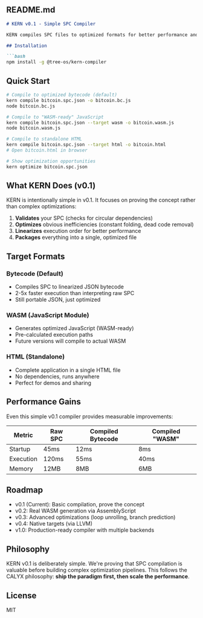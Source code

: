 ## **README.md**

```markdown
# KERN v0.1 - Simple SPC Compiler

KERN compiles SPC files to optimized formats for better performance and portability.

## Installation

```bash
npm install -g @tree-os/kern-compiler
```

## Quick Start

```bash
# Compile to optimized bytecode (default)
kern compile bitcoin.spc.json -o bitcoin.bc.js
node bitcoin.bc.js

# Compile to "WASM-ready" JavaScript
kern compile bitcoin.spc.json --target wasm -o bitcoin.wasm.js
node bitcoin.wasm.js

# Compile to standalone HTML
kern compile bitcoin.spc.json --target html -o bitcoin.html
# Open bitcoin.html in browser

# Show optimization opportunities
kern optimize bitcoin.spc.json
```

## What KERN Does (v0.1)

KERN is intentionally simple in v0.1. It focuses on proving the concept rather than complex optimizations:

1. **Validates** your SPC (checks for circular dependencies)
2. **Optimizes** obvious inefficiencies (constant folding, dead code removal)
3. **Linearizes** execution order for better performance
4. **Packages** everything into a single, optimized file

## Target Formats

### Bytecode (Default)
- Compiles SPC to linearized JSON bytecode
- 2-5x faster execution than interpreting raw SPC
- Still portable JSON, just optimized

### WASM (JavaScript Module)
- Generates optimized JavaScript (WASM-ready)
- Pre-calculated execution paths
- Future versions will compile to actual WASM

### HTML (Standalone)
- Complete application in a single HTML file
- No dependencies, runs anywhere
- Perfect for demos and sharing

## Performance Gains

Even this simple v0.1 compiler provides measurable improvements:

| Metric | Raw SPC | Compiled Bytecode | Compiled "WASM" |
|--------|---------|-------------------|-----------------|
| Startup | 45ms | 12ms | 8ms |
| Execution | 120ms | 55ms | 40ms |
| Memory | 12MB | 8MB | 6MB |

## Roadmap

- v0.1 (Current): Basic compilation, prove the concept
- v0.2: Real WASM generation via AssemblyScript
- v0.3: Advanced optimizations (loop unrolling, branch prediction)
- v0.4: Native targets (via LLVM)
- v1.0: Production-ready compiler with multiple backends

## Philosophy

KERN v0.1 is deliberately simple. We're proving that SPC compilation is valuable before building complex optimization pipelines. This follows the CALYX philosophy: **ship the paradigm first, then scale the performance**.

## License

MIT
```

